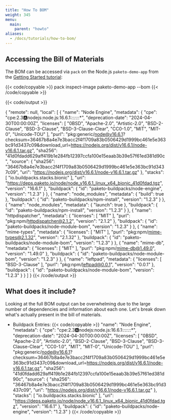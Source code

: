 ```yaml
---
title: "How To BOM"
weight: 345
menu:
  main:
    parent: "howto"
aliases:
  - /docs/tutorials/how-to-bom/
---
```



## Accessing the Bill of Materials
The BOM can be accessed via `pack` on the Node.js `paketo-demo-app` from the [Getting Started tutorial](/docs#nodejs):

{{< code/copyable >}}
pack inspect-image paketo-demo-app --bom
{{< /code/copyable >}}

{{< code/output >}}

{
  "remote": null,
  "local": [
    {
      "name": "Node Engine",
      "metadata": {
        "cpe": "cpe:2.3:a:nodejs:node.js:16.6.1:*:*:*:*:*:*:*",
        "deprecation-date": "2024-04-30T00:00:00Z",
        "licenses": [
          "0BSD",
          "Apache-2.0",
          "Artistic-2.0",
          "BSD-2-Clause",
          "BSD-3-Clause",
          "BSD-3-Clause-Clear",
          "CC0-1.0",
          "MIT",
          "MIT-0",
          "Unicode-TOU"
        ],
        "purl": "pkg:generic/node@v16.6.1?checksum=36467b8a4e7e3bacc2f4f1709a83b0506429d1999bc461e5e363bc91d3437c09&download_url=https://nodejs.org/dist/v16.6.1/node-v16.6.1.tar.gz",
        "sha256": "41d0fdadd629aff419b1e284fb12397ccfa100e15eaab3b39e57f61ed381d90c",
        "source": {
          "sha256": "36467b8a4e7e3bacc2f4f1709a83b0506429d1999bc461e5e363bc91d3437c09",
          "uri": "https://nodejs.org/dist/v16.6.1/node-v16.6.1.tar.gz"
        },
        "stacks": [
          "io.buildpacks.stacks.bionic"
        ],
        "uri": "https://deps.paketo.io/node/node_v16.6.1_linux_x64_bionic_41d0fdad.tgz",
        "version": "16.6.1"
      },
      "buildpack": {
        "id": "paketo-buildpacks/node-engine",
        "version": "1.2.3"
      }
    },
    {
      "name": "node_modules",
      "metadata": {
        "build": true
      },
      "buildpack": {
        "id": "paketo-buildpacks/npm-install",
        "version": "1.2.3"
      }
    },
    {
      "name": "node_modules",
      "metadata": {
        "launch": true
      },
      "buildpack": {
        "id": "paketo-buildpacks/npm-install",
        "version": "1.2.3"
      }
    },
    {
      "name": "httpdispatcher",
      "metadata": {
        "licenses": [
          "MIT"
        ],
        "purl": "pkg:npm/httpdispatcher@2.1.2",
        "version": "2.1.2"
      },
      "buildpack": {
        "id": "paketo-buildpacks/node-module-bom",
        "version": "1.2.3"
      }
    },
    {
      "name": "mime-types",
      "metadata": {
        "licenses": [
          "MIT"
        ],
        "purl": "pkg:npm/mime-types@2.1.32",
        "version": "2.1.32"
      },
      "buildpack": {
        "id": "paketo-buildpacks/node-module-bom",
        "version": "1.2.3"
      }
    },
    {
      "name": "mime-db",
      "metadata": {
        "licenses": [
          "MIT"
        ],
        "purl": "pkg:npm/mime-db@1.49.0",
        "version": "1.49.0"
      },
      "buildpack": {
        "id": "paketo-buildpacks/node-module-bom",
        "version": "1.2.3"
      }
    },
    {
      "name": "leftpad",
      "metadata": {
        "licenses": [
          "BSD-3-Clause"
        ],
        "purl": "pkg:npm/leftpad@0.0.1",
        "version": "0.0.1"
      },
      "buildpack": {
        "id": "paketo-buildpacks/node-module-bom",
        "version": "1.2.3"
      }
    }
  ]
}
{{< /code/output >}}

## What does it include?
Looking at the full BOM output can be overwhelming due to the large number of dependencies and information about each one. Let's break down what's actually present in the bill of materials.
* Buildpack Entries:
{{< code/copyable >}}
      "name": "Node Engine",
      "metadata": {
        "cpe": "cpe:2.3:a:nodejs:node.js:16.6.1:*:*:*:*:*:*:*",
        "deprecation-date": "2024-04-30T00:00:00Z",
        "licenses": [
          "0BSD",
          "Apache-2.0",
          "Artistic-2.0",
          "BSD-2-Clause",
          "BSD-3-Clause",
          "BSD-3-Clause-Clear",
          "CC0-1.0",
          "MIT",
          "MIT-0",
          "Unicode-TOU"
        ],
        "purl": "pkg:generic/node@v16.6.1?checksum=36467b8a4e7e3bacc2f4f1709a83b0506429d1999bc461e5e363bc91d3437c09&download_url=https://nodejs.org/dist/v16.6.1/node-v16.6.1.tar.gz",
        "sha256": "41d0fdadd629aff419b1e284fb12397ccfa100e15eaab3b39e57f61ed381d90c",
        "source": {
          "sha256": "36467b8a4e7e3bacc2f4f1709a83b0506429d1999bc461e5e363bc91d3437c09",
          "uri": "https://nodejs.org/dist/v16.6.1/node-v16.6.1.tar.gz"
        },
        "stacks": [
          "io.buildpacks.stacks.bionic"
        ],
        "uri": "https://deps.paketo.io/node/node_v16.6.1_linux_x64_bionic_41d0fdad.tgz",
        "version": "16.6.1"
      },
      "buildpack": {
        "id": "paketo-buildpacks/node-engine",
        "version": "1.2.3"
      }
{{< /code/copyable >}}

